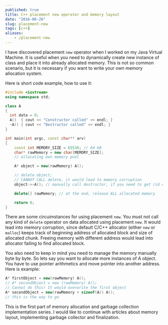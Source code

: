 ```yaml
---
published: true
title: C++ placement new operator and memory layout
date: "2016-06-20"
slug: placement-new
tags: [c++]
aliases:
    - /placement-new
---
```

I have discovered placement `new` operator when I worked on my Java Virtual Machine. It is useful when you need to dynamically create new instance of class and place it into already allocated memory. This is not so common scenario, but it is necessary if you want to write your own memory allocation system.

Here is short code example, how to use it:


```c++
#include <iostream>
using namespace std;

class A
{
  int data = 0;
  A()  { cout << "Constructor called" << endl; }
  ~A() { cout << "Destructor called" << endl; }
}

int main(int argc, const char** arv)
{
	const int MEMORY_SIZE = 65536; // 64 kB
	char* rawMemory = new char[MEMORY_SIZE];
	// allocating own memory pool

	A* object = new(rawMemory) A();

	// delete object;
	// CANNOT CALL delete, it would lead to memory corruption
	object->~A(); // manually call destructor, if you need to get rid of object

	delete[] rawMemory; // at the end, release ALL allocated memory

	return 0;
}
```

There are some circuimstances for using placement `new`. You must not call any kind of `delete` operator on data allocated using placement `new`. It would lead into memory corruption, since default C/C++ allocator (either `new` or `malloc`) keeps track of beginning address of allocated block and size of allocated chunk. Freeing memory with different address would lead into allocator failing to find allocated block.

You also need to keep in mind you need to manage the memory manually byte by byte. So lets say you want to allocate more instances of A object. You have to use pointer arithmetics and move pointer into another address. Here is example:


```c++
A* firstObject = new(rawMemory) A();
// A* secondObject = new (rawMemory) A();
// Cannot do this! It would overwrite the first object
A* secondObject = new(rawMemory + sizeof(A)) A();
// this is the way to go
```

This is the first part of memory allocation and garbage collection implementation series. I would like to continue with articles about memory layout, implementing garbage collector and finalization.
